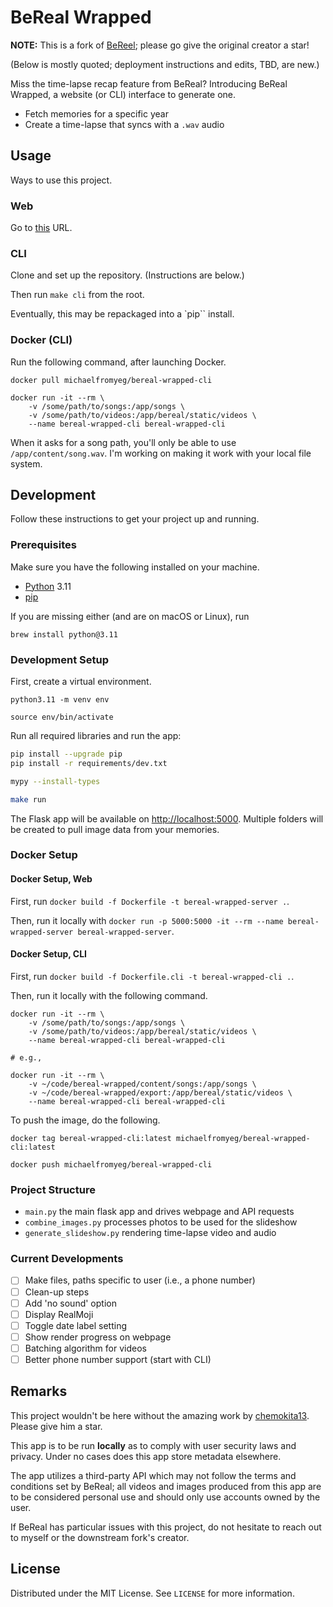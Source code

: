 # BeReal Wrapped

**NOTE:** This is a fork of [BeReel](https://github.com/theOneAndOnlyOne/BeReel); please go give the original creator a star!

(Below is mostly quoted; deployment instructions and edits, TBD, are new.)

Miss the time-lapse recap feature from BeReal? Introducing BeReal Wrapped, a website (or CLI) interface to generate one.

* Fetch memories for a specific year
* Create a time-lapse that syncs with a `.wav` audio

## Usage

Ways to use this project.

### Web

Go to [this](https://bereal.michaeldemar.co) URL.

### CLI

Clone and set up the repository. (Instructions are below.)

Then run `make cli` from the root.

Eventually, this may be repackaged into a `pip`` install.

### Docker (CLI)

Run the following command, after launching Docker.

```plaintext
docker pull michaelfromyeg/bereal-wrapped-cli

docker run -it --rm \
    -v /some/path/to/songs:/app/songs \
    -v /some/path/to/videos:/app/bereal/static/videos \
    --name bereal-wrapped-cli bereal-wrapped-cli
```

When it asks for a song path, you'll only be able to use `/app/content/song.wav`. I'm working on making it work with your local file system.

## Development

Follow these instructions to get your project up and running.

### Prerequisites

Make sure you have the following installed on your machine.

* [Python](https://python.org/downloads/) 3.11
* [pip](https://pip.pypa.io/en/stable/installation/)

If you are missing either (and are on macOS or Linux), run

```plaintext
brew install python@3.11
```

### Development Setup

First, create a virtual environment.

```plaintext
python3.11 -m venv env

source env/bin/activate
```

Run all required libraries and run the app:

```bash
pip install --upgrade pip
pip install -r requirements/dev.txt

mypy --install-types

make run
```

The Flask app will be available on [http://localhost:5000](http://localhost:5000). Multiple folders will be created to pull image data from your memories.

### Docker Setup

#### Docker Setup, Web

First, run `docker build -f Dockerfile -t bereal-wrapped-server .`.

Then, run it locally with `docker run -p 5000:5000 -it --rm --name bereal-wrapped-server bereal-wrapped-server`.

#### Docker Setup, CLI

First, run `docker build -f Dockerfile.cli -t bereal-wrapped-cli .`.

Then, run it locally with the following command.

```plaintext
docker run -it --rm \
    -v /some/path/to/songs:/app/songs \
    -v /some/path/to/videos:/app/bereal/static/videos \
    --name bereal-wrapped-cli bereal-wrapped-cli

# e.g.,

docker run -it --rm \
    -v ~/code/bereal-wrapped/content/songs:/app/songs \
    -v ~/code/bereal-wrapped/export:/app/bereal/static/videos \
    --name bereal-wrapped-cli bereal-wrapped-cli
```

To push the image, do the following.

```plaintext
docker tag bereal-wrapped-cli:latest michaelfromyeg/bereal-wrapped-cli:latest

docker push michaelfromyeg/bereal-wrapped-cli
```

### Project Structure

* `main.py` the main flask app and drives webpage and API requests
* `combine_images.py` processes photos to be used for the slideshow
* `generate_slideshow.py` rendering time-lapse video and audio

### Current Developments

* [ ] Make files, paths specific to user (i.e., a phone number)
* [ ] Clean-up steps
* [ ] Add 'no sound' option
* [ ] Display RealMoji
* [ ] Toggle date label setting
* [ ] Show render progress on webpage
* [ ] Batching algorithm for videos
* [ ] Better phone number support (start with CLI)

## Remarks

This project wouldn't be here without the amazing work by [chemokita13](https://github.com/chemokita13/beReal-api). Please give him a star.

This app is to be run **locally** as to comply with user security laws and privacy. Under no cases does this app store metadata elsewhere.

The app utilizes a third-party API which may not follow the terms and conditions set by BeReal; all videos and images produced from this app are to be considered personal use and should only use accounts owned by the user.

If BeReal has particular issues with this project, do not hesitate to reach out to myself or the downstream fork's creator.

## License

Distributed under the MIT License. See `LICENSE` for more information.
